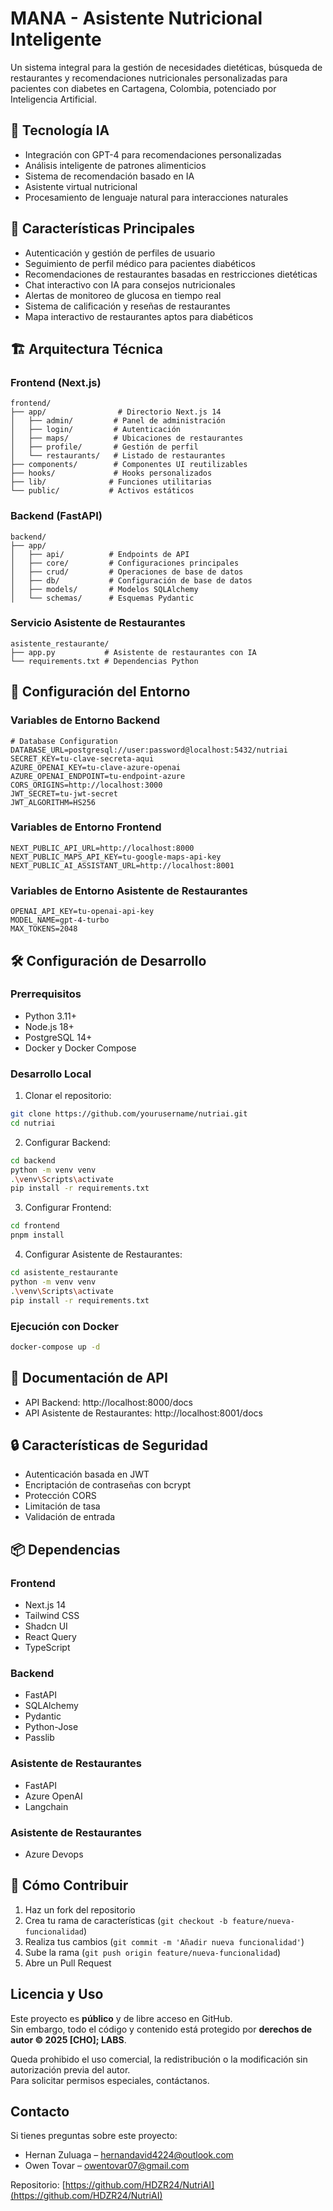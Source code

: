 # MANA - Asistente Nutricional Inteligente


Un sistema integral para la gestión de necesidades dietéticas, búsqueda de restaurantes y recomendaciones nutricionales personalizadas para pacientes con diabetes en Cartagena, Colombia, potenciado por Inteligencia Artificial.

## 🤖 Tecnología IA

- Integración con GPT-4 para recomendaciones personalizadas
- Análisis inteligente de patrones alimenticios
- Sistema de recomendación basado en IA
- Asistente virtual nutricional
- Procesamiento de lenguaje natural para interacciones naturales

## 🚀 Características Principales

- Autenticación y gestión de perfiles de usuario
- Seguimiento de perfil médico para pacientes diabéticos
- Recomendaciones de restaurantes basadas en restricciones dietéticas
- Chat interactivo con IA para consejos nutricionales
- Alertas de monitoreo de glucosa en tiempo real
- Sistema de calificación y reseñas de restaurantes
- Mapa interactivo de restaurantes aptos para diabéticos

## 🏗️ Arquitectura Técnica

### Frontend (Next.js)
```tree
frontend/
├── app/                # Directorio Next.js 14
│   ├── admin/         # Panel de administración
│   ├── login/         # Autenticación
│   ├── maps/          # Ubicaciones de restaurantes
│   ├── profile/       # Gestión de perfil
│   └── restaurants/   # Listado de restaurantes
├── components/        # Componentes UI reutilizables
├── hooks/             # Hooks personalizados
├── lib/              # Funciones utilitarias
└── public/           # Activos estáticos
```

### Backend (FastAPI)
```tree
backend/
├── app/
│   ├── api/          # Endpoints de API
│   ├── core/         # Configuraciones principales
│   ├── crud/         # Operaciones de base de datos
│   ├── db/           # Configuración de base de datos
│   ├── models/       # Modelos SQLAlchemy
│   └── schemas/      # Esquemas Pydantic
```

### Servicio Asistente de Restaurantes
```tree
asistente_restaurante/
├── app.py           # Asistente de restaurantes con IA
└── requirements.txt # Dependencias Python
```

## 🔧 Configuración del Entorno

### Variables de Entorno Backend
```env
# Database Configuration
DATABASE_URL=postgresql://user:password@localhost:5432/nutriai
SECRET_KEY=tu-clave-secreta-aqui
AZURE_OPENAI_KEY=tu-clave-azure-openai
AZURE_OPENAI_ENDPOINT=tu-endpoint-azure
CORS_ORIGINS=http://localhost:3000
JWT_SECRET=tu-jwt-secret
JWT_ALGORITHM=HS256
```

### Variables de Entorno Frontend
```env
NEXT_PUBLIC_API_URL=http://localhost:8000
NEXT_PUBLIC_MAPS_API_KEY=tu-google-maps-api-key
NEXT_PUBLIC_AI_ASSISTANT_URL=http://localhost:8001
```

### Variables de Entorno Asistente de Restaurantes
```env
OPENAI_API_KEY=tu-openai-api-key
MODEL_NAME=gpt-4-turbo
MAX_TOKENS=2048
```

## 🛠️ Configuración de Desarrollo

### Prerrequisitos
- Python 3.11+
- Node.js 18+
- PostgreSQL 14+
- Docker y Docker Compose

### Desarrollo Local

1. Clonar el repositorio:
```bash
git clone https://github.com/yourusername/nutriai.git
cd nutriai
```

2. Configurar Backend:
```bash
cd backend
python -m venv venv
.\venv\Scripts\activate
pip install -r requirements.txt
```

3. Configurar Frontend:
```bash
cd frontend
pnpm install
```

4. Configurar Asistente de Restaurantes:
```bash
cd asistente_restaurante
python -m venv venv
.\venv\Scripts\activate
pip install -r requirements.txt
```

### Ejecución con Docker

```bash
docker-compose up -d
```

## 📝 Documentación de API

- API Backend: http://localhost:8000/docs
- API Asistente de Restaurantes: http://localhost:8001/docs

## 🔒 Características de Seguridad

- Autenticación basada en JWT
- Encriptación de contraseñas con bcrypt
- Protección CORS
- Limitación de tasa
- Validación de entrada

## 📦 Dependencias

### Frontend
- Next.js 14
- Tailwind CSS
- Shadcn UI
- React Query
- TypeScript

### Backend
- FastAPI
- SQLAlchemy
- Pydantic
- Python-Jose
- Passlib

### Asistente de Restaurantes
- FastAPI
- Azure OpenAI
- Langchain

### Asistente de Restaurantes
- Azure Devops


## 👥 Cómo Contribuir

1. Haz un fork del repositorio
2. Crea tu rama de características (`git checkout -b feature/nueva-funcionalidad`)
3. Realiza tus cambios (`git commit -m 'Añadir nueva funcionalidad'`)
4. Sube la rama (`git push origin feature/nueva-funcionalidad`)
5. Abre un Pull Request

## Licencia y Uso

Este proyecto es **público** y de libre acceso en GitHub.  
Sin embargo, todo el código y contenido está protegido por **derechos de autor © 2025 [CHO]; LABS**.  

Queda prohibido el uso comercial, la redistribución o la modificación sin autorización previa del autor.  
Para solicitar permisos especiales, contáctanos.

## Contacto

Si tienes preguntas sobre este proyecto:

- Hernan Zuluaga – [hernandavid4224@outlook.com](mailto:hernandavid4224@outlook.com)
- Owen Tovar – [owentovar07@gmail.com](mailto:owentovar07@gmail.com)  

Repositorio: [https://github.com/HDZR24/NutriAI](https://github.com/HDZR24/NutriAI)

